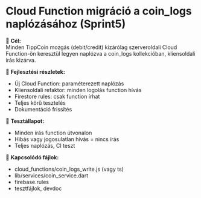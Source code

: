 # Cloud Function migráció a coin_logs naplózásához (Sprint5)

🎯 **Cél:**  
Minden TippCoin mozgás (debit/credit) kizárólag szerveroldali Cloud Function-ön keresztül legyen naplózva a coin_logs kollekcióban, kliensoldali írás kizárva.

🧠 **Fejlesztési részletek:**  
- Új Cloud Function: paraméterezett naplózás
- Kliensoldali refaktor: minden logolás function hívás
- Firestore rules: csak function írhat
- Teljes körű tesztelés
- Dokumentáció frissítés

🧪 **Tesztállapot:**  
- Minden írás function útvonalon
- Hibás vagy jogosulatlan hívás = nincs írás
- Teljes naplózás, CI teszt

📎 **Kapcsolódó fájlok:**  
- cloud_functions/coin_logs_write.js (vagy ts)
- lib/services/coin_service.dart
- firebase.rules
- tesztfájlok, devdoc
